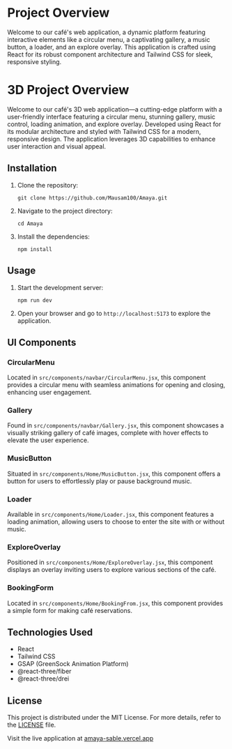 # Project Overview

Welcome to our café's web application, a dynamic platform featuring interactive elements like a circular menu, a captivating gallery, a music button, a loader, and an explore overlay. This application is crafted using React for its robust component architecture and Tailwind CSS for sleek, responsive styling.

<h1>3D Project Overview</h1>

<p>Welcome to our café's 3D web application—a cutting-edge platform with a user-friendly interface featuring a circular menu, stunning gallery, music control, loading animation, and explore overlay. Developed using React for its modular architecture and styled with Tailwind CSS for a modern, responsive design. The application leverages 3D capabilities to enhance user interaction and visual appeal.</p>

<h2>Installation</h2>

<ol>
    <li>Clone the repository:
        <pre><code>git clone https://github.com/Mausam100/Amaya.git</code></pre>
    </li>
    <li>Navigate to the project directory:
        <pre><code>cd Amaya</code></pre>
    </li>
    <li>Install the dependencies:
        <pre><code>npm install</code></pre>
    </li>
</ol>

<h2>Usage</h2>

<ol>
    <li>Start the development server:
        <pre><code>npm run dev</code></pre>
    </li>
    <li>Open your browser and go to <code>http://localhost:5173</code> to explore the application.</li>
</ol>
<h2>UI Components</h2>

<h3>CircularMenu</h3>
<p>Located in <code>src/components/navbar/CircularMenu.jsx</code>, this component provides a circular menu with seamless animations for opening and closing, enhancing user engagement.</p>

<h3>Gallery</h3>
<p>Found in <code>src/components/navbar/Gallery.jsx</code>, this component showcases a visually striking gallery of café images, complete with hover effects to elevate the user experience.</p>

<h3>MusicButton</h3>
<p>Situated in <code>src/components/Home/MusicButton.jsx</code>, this component offers a button for users to effortlessly play or pause background music.</p>

<h3>Loader</h3>
<p>Available in <code>src/components/Home/Loader.jsx</code>, this component features a loading animation, allowing users to choose to enter the site with or without music.</p>

<h3>ExploreOverlay</h3>
<p>Positioned in <code>src/components/Home/ExploreOverlay.jsx</code>, this component displays an overlay inviting users to explore various sections of the café.</p>

<h3>BookingForm</h3>
<p>Located in <code>src/components/Home/BookingFrom.jsx</code>, this component provides a simple form for making café reservations.</p>


<h2>Technologies Used</h2>

<ul>
    <li>React</li>
    <li>Tailwind CSS</li>
    <li>GSAP (GreenSock Animation Platform)</li>
    <li>@react-three/fiber</li>
    <li>@react-three/drei</li>
</ul>

<h2>License</h2>

<p>This project is distributed under the MIT License. For more details, refer to the <a href="LICENSE">LICENSE</a> file.</p>

<p>Visit the live application at <a href="https://amaya-sable.vercel.app">amaya-sable.vercel.app</a></p>

</body>
</html>
